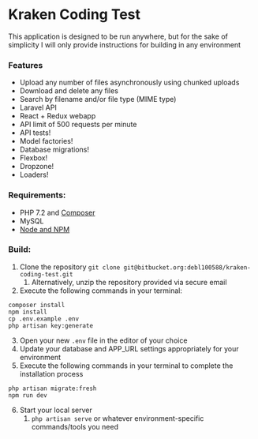 # Kraken Coding Test

This application is designed to be run anywhere, but for the sake of simplicity I will only provide instructions for building in any environment

### Features

* Upload any number of files asynchronously using chunked uploads
* Download and delete any files
* Search by filename and/or file type (MIME type)
* Laravel API
* React + Redux webapp
* API limit of 500 requests per minute
* API tests!
* Model factories!
* Database migrations!
* Flexbox!
* Dropzone!
* Loaders!

### Requirements:
* PHP 7.2 and [Composer](https://getcomposer.org/)
* MySQL
* [Node and NPM](https://nodejs.org/en/)

### Build:
1. Clone the repository `git clone git@bitbucket.org:debl100588/kraken-coding-test.git`
    1. Alternatively, unzip the repository provided via secure email
2. Execute the following commands in your terminal:

```
composer install
npm install
cp .env.example .env
php artisan key:generate
```
3. Open your new `.env` file in the editor of your choice
4. Update your database and APP_URL settings appropriately for your environment
5. Execute the following commands in your terminal to complete the installation process
```
php artisan migrate:fresh
npm run dev
```
6. Start your local server
    1. `php artisan serve` or whatever environment-specific commands/tools you need
